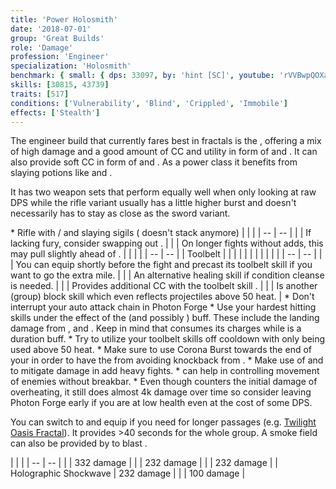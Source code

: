 ```yaml
---
title: 'Power Holosmith'
date: '2018-07-01'
group: 'Great Builds'
role: 'Damage'
profession: 'Engineer'
specialization: 'Holosmith'
benchmark: { small: { dps: 33097, by: 'hint [SC]', youtube: 'rVVBwpQOXaU' } }
skills: [30815, 43739]
traits: [517]
conditions: ['Vulnerability', 'Blind', 'Crippled', 'Immobile']
effects: ['Stealth']
---
```


The engineer build that currently fares best in fractals is the <Specialization prefix="power" name="holosmith"/>, offering a mix of high damage and a good amount of CC and utility in form of <Condition name="vulnerability"/> and <Condition name="Blind"/>. It can also provide soft CC in form of <Condition name="crippled"/> and <Condition name="immobile"/>. As a power class it benefits from slaying potions like <Item id="50082"/> and <Item id ="24868"/>.

It has two weapon sets that perform equally well when only looking at raw DPS while the rifle variant usually has a little higher burst and doesn't necessarily has to stay as close as the sword variant.

<Divider text="Equipment"/>

<Grid>
<GridItem>
<Armor helmId="48087" helmRuneId="24836" helmRuneCount="6" helmAffix="Berserker" helmRune="Scholar" shouldersId="48089" shouldersRuneId="24836" shouldersRuneCount="6" shouldersAffix="Berserker" shouldersRune="Scholar" coatId="48085" coatRuneId="24836" coatRuneCount="6" coatAffix="Berserker" coatRune="Scholar" glovesId="48086" glovesRuneId="24836" glovesRuneCount="6" glovesAffix="Berserker" glovesRune="Scholar" leggingsId="48088" leggingsRuneId="24836" leggingsRuneCount="6" leggingsAffix="Berserker" leggingsRune="Scholar" bootsId="48084" bootsRuneId="24836" bootsRuneCount="6" bootsAffix="Berserker" bootsRune="Scholar"/>
</GridItem>

<GridItem>
<Weapons weapon1MainId="46768" weapon1MainSigil1Id="24615" weapon1MainSigil2Id="24868" weapon1MainType="Rifle" weapon1MainAffix="Berserker" weapon1MainSigil1="Force" weapon1MainSigil2="Impact"/>

<Card title="Alternative weapons">
* Rifle with <Item id="36053" text="false"/> / <Item id="24615" text="false"/> and slaying sigils  
  (<Item id="36054"/> doesn't stack anymore)
</Card>
</GridItem>

<GridItem>
<Trinkets backItemId="49384" backItemStatId="584" backItemAffix="Berserker" accessory1Id="39233" accessory1Affix="Berserker" accessory2Id="39232" accessory2Affix="Berserker" amuletId="39273" amuletAffix="Berserker" ring1Id="75669" ring1Affix="Berserker" ring2Id="76024" ring2Affix="Berserker"/>

<Consumables foodId="41569" utilityId="67530" infusionId="37131"/>
</GridItem>
</Grid>

<Divider text="Build"/>

<Grid>
<GridItem sm="7">
<Traits traits1Id="38" traits1="Firearms" traits1Selected="1914,2006,526" traits2Id="6" traits2="Explosives" traits2Selected="1882,1892,1541" traits3Id="57" traits3="Holomsith" traits3Selected="2106,2152,2064"/>

<Card title="Situational Traits">
| | |
| -- | -- |
| <Trait id="1923" size="big" text="false"/> | If lacking fury, consider swapping out <Trait id="2006"/>. |
| <Trait id="505" size="big" text="false"/> | On longer fights without adds, this may pull slightly ahead of <Trait id="1541"/>. |
</Card>
</GridItem>

<GridItem>
<Skills heal="40507" utility1="5812" utility2="6020" utility3="42842" elite="42009"/>

<Card title="Additional Skills">
| | |
| -- | -- |
| Toolbelt | <Skill id="43845" size="big" text="false"/><Skill id="5813" size="big" text="false"/><Skill id="6172" size="big" text="false"/><Skill id="42163" size="big" text="false"/> |
| <Skill id="5812" size="big" text="false"/> |<Skill id="5842" size="big" text="false"/><Skill id="5823" size="big" text="false"/><Skill id="5822" size="big" text="false"/><Skill id="5824" size="big" text="false"/><Skill id="5939" size="big" text="false"/> |
| <Skill id="6020" size="big" text="false"/> |<Skill id="5806" size="big" text="false"/><Skill id="5807" size="big" text="false"/><Skill id="5808" size="big" text="false"/><Skill id="5809" size="big" text="false"/><Skill id="5810" size="big" text="false"/> |
</Card>

<Card title="Situational Skills">
| | |
| -- | -- |
| <Skill id="5977" size="big" text="false"/> | You can equip <Skill id="5927"/> shortly before the fight and precast its toolbelt skill if you want to go the extra mile. |
| <Skill id="5857" size="big" text="false"/> | An alternative healing skill if condition cleanse is needed. |
| <Skill id="21659" size="big" text="false"/> | Provides additional CC with the toolbelt skill <Skill id="21661"/>. |
| <Skill id="43739" size="big" text="false"/> | Is another (group) block skill which even reflects projectiles above 50 heat. |
</Card>
</GridItem>
</Grid>

<Divider text="Details"/>

<Grid>
<GridItem sm="7">
<Card title="Skill Usage and Tips">
* Don't interrupt your auto attack chain in Photon Forge
* Use your hardest hitting skills under the effect of the <Trait id="2106"/> (and possibly <Trait id="2122"/>) buff. These include the landing damage from <Skill id="6005"/>, <Skill id="6153"/> and <Skill id="42009"/>. Keep in mind that <Trait id="2106"/> consumes its charges while <Trait id="2122"/> is a duration buff.
* Try to utilize your toolbelt skills off cooldown with <Skill id="42163"/> only being used above 50 heat.
* Make sure to use Corona Burst towards the end of your <Skill id ="42938"/> in order to have the <Boon name ="stability"/> from <Trait id="2152"/> avoiding knockback from <Skill id="6154"/>.
* Make use of <Skill id="5808"/> and <Skill id="5824"/> to mitigate damage in add heavy fights.
* <Skill id="5939"/> can help in controlling movement of enemies without breakbar. 
* Even though <Trait id="2064"/> counters the initial damage of overheating, it still does almost 4k damage over time so consider leaving Photon Forge early if you are at low health even at the cost of some DPS.

You can switch to <Specialization name="scrapper"/> and equip <Skill id="30815"/> if you need <Effect name="stealth"/> for longer passages (e.g. [Twilight Oasis Fractal](https://discretize.eu/fractals/twilight-oasis)). It provides >40 seconds for the whole group. A smoke field can also be provided by <Skill id="5824"/> to blast <Effect name="stealth"/>.
</Card>

</GridItem>

<GridItem>
<Card title="CC skills">
| | |
| -- | -- |
| <Skill id="5813"/> | 332 damage |
| <Skill id="6154"/> | 232 damage |
| <Skill id="42009"/> | 232 damage |
| Holographic Shockwave | 232 damage |
| <Skill id="21661"/> | 100 damage |
</Card>

</GridItem>
</Grid>
